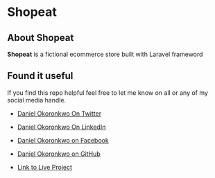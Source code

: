 # Shopeat

## About Shopeat

**Shopeat** is a fictional ecommerce store built with Laravel frameword

## Found it useful

 If you find this repo helpful feel free to let me know on all or any of my social media handle.

- [Daniel Okoronkwo On Twitter](https://twitter.com/@varsilias)
- [Daniel Okoronkwo On LinkedIn](https://www.linkedin.com/in/daniel-okoronkwo-a0a0821b2)
- [Daniel Okoronkwo on Facebook](https://www.facebook.com/daniel.okoronkwo.52)
- [Daniel Okoronkwo on GitHub](https://github.com/danielokoronkwo-coder)

- [Link to Live Project](https://shopeat.herokuapp.com)  
